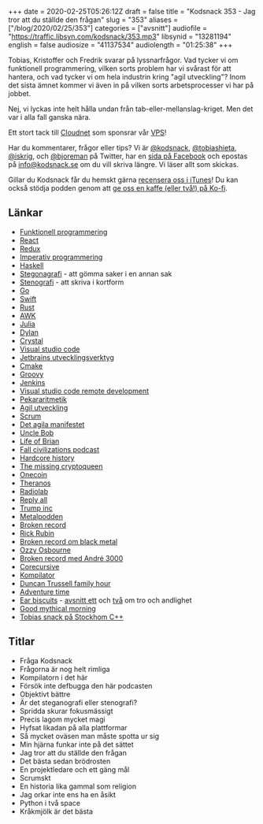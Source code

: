 +++
date = 2020-02-25T05:26:12Z
draft = false
title = "Kodsnack 353 - Jag tror att du ställde den frågan"
slug = "353"
aliases = ["/blog/2020/02/25/353"]
categories = ["avsnitt"]
audiofile = "https://traffic.libsyn.com/kodsnack/353.mp3"
libsynid = "13281194"
english = false
audiosize = "41137534"
audiolength = "01:25:38"
+++

Tobias, Kristoffer och Fredrik svarar på lyssnarfrågor. Vad tycker vi om funktionell programmering, vilken sorts problem har vi svårast för att hantera, och vad tycker vi om hela industrin kring "agil utveckling"? Inom det sista ämnet kommer vi även in på vilken sorts arbetsprocesser vi har på jobbet.

Nej, vi lyckas inte helt hålla undan från tab-eller-mellanslag-kriget. Men det var i alla fall ganska nära.

Ett stort tack till [Cloudnet](http://www.cloudnet.se) som sponsrar vår [VPS](http://en.wikipedia.org/wiki/Virtual_private_server)!

Har du kommentarer, frågor eller tips? Vi är [@kodsnack](https://www.twitter.com/kodsnack), [@tobiashieta](https://www.twitter.com/tobiashieta), [@iskrig](https://www.twitter.com/iskrig), och [@bjoreman](https://www.twitter.com/bjoreman) på Twitter, har en [sida på Facebook](https://www.facebook.com/kodsnack) och epostas på [info@kodsnack.se](mailto:info@kodsnack.se) om du vill skriva längre. Vi läser allt som skickas.

Gillar du Kodsnack får du hemskt gärna [recensera oss i iTunes](http://itunes.apple.com/se/podcast/kodsnack/id561631498?l=en)! Du kan också stödja podden genom att <a href="https://ko-fi.com/kodsnack" rel="payment">ge oss en kaffe (eller två!) på Ko-fi</a>.

## Länkar ##
* [Funktionell programmering](https://en.wikipedia.org/wiki/Functional_programming)
* [React](https://en.wikipedia.org/wiki/React_%28web_framework%29)
* [Redux](https://en.wikipedia.org/wiki/Redux_%28JavaScript_library%29)
* [Imperativ programmering](https://en.wikipedia.org/wiki/Imperative_programming)
* [Haskell](https://en.wikipedia.org/wiki/Haskell_%28programming_language%29)
* [Stegonagrafi](https://en.wikipedia.org/wiki/Steganography) - att gömma saker i en annan sak
* [Stenografi](https://en.wikipedia.org/wiki/Shorthand) - att skriva i kortform
* [Go](https://en.wikipedia.org/wiki/Go_%28programming_language%29)
* [Swift](https://en.wikipedia.org/wiki/Swift_%28programming_language%29)
* [Rust](https://en.wikipedia.org/wiki/Rust_%28programming_language%29)
* [AWK](https://en.wikipedia.org/wiki/AWK)
* [Julia](https://en.wikipedia.org/wiki/Julia_%28programming_language%29)
* [Dylan](https://en.wikipedia.org/wiki/Dylan_%28programming_language%29)
* [Crystal](https://en.wikipedia.org/wiki/Crystal_%28programming_language%29)
* [Visual studio code](https://en.wikipedia.org/wiki/Visual_Studio_Code)
* [Jetbrains utvecklingsverktyg](https://www.jetbrains.com/)
* [Cmake](https://en.wikipedia.org/wiki/CMake)
* [Groovy](https://en.wikipedia.org/wiki/Apache_Groovy)
* [Jenkins](https://en.wikipedia.org/wiki/Jenkins_%28software%29)
* [Visual studio code remote development](https://code.visualstudio.com/docs/remote/remote-overview)
* [Pekararitmetik](https://www.tutorialspoint.com/cprogramming/c_pointer_arithmetic.htm)
* [Agil utveckling](https://en.wikipedia.org/wiki/Agile_software_development)
* [Scrum](https://en.wikipedia.org/wiki/Scrum_%28software_development%29)
* [Det agila manifestet](https://en.wikipedia.org/wiki/Agile_software_development#The_Agile_Manifesto)
* [Uncle Bob](https://en.wikipedia.org/wiki/Robert_C._Martin)
* [Life of Brian](https://en.wikipedia.org/wiki/Monty_Python%27s_Life_of_Brian)
* [Fall civilizations podcast](https://fallofcivilizationspodcast.com/)
* [Hardcore history](https://www.dancarlin.com/hardcore-history-series/)
* [The missing cryptoqueen](https://www.bbc.co.uk/programmes/p07nkd84/episodes/downloads)
* [Onecoin](https://en.wikipedia.org/wiki/OneCoin)
* [Theranos](https://en.wikipedia.org/wiki/Theranos)
* [Radiolab](https://en.wikipedia.org/wiki/Radiolab)
* [Reply all](https://gimletmedia.com/shows/reply-all)
* [Trump inc](https://www.wnycstudios.org/podcasts/trumpinc)
* [Metalpodden](http://metalpodden.se/)
* [Broken record](https://brokenrecordpodcast.com/)
* [Rick Rubin](https://en.wikipedia.org/wiki/Rick_Rubin)
* [Broken record om black metal](https://brokenrecordpodcast.com/2018-2019#/episode-7-dave-hill/)
* [Ozzy Osbourne](https://en.wikipedia.org/wiki/Ozzy_Osbourne)
* [Broken record med André 3000](https://brokenrecordpodcast.com/2018-2019#/episode-13-andre-3000-and-rick-rubin-in-conversation/)
* [Corecursive](https://corecursive.com/)
* [Kompilator](https://kompilator.se/)
* [Duncan Trussell family hour](http://www.duncantrussell.com/)
* [Adventure time](https://en.wikipedia.org/wiki/Adventure_Time)
* [Ear biscuits](https://www.youtube.com/channel/UC8nhd-qEBMmFs-DkhBaQwww) - [avsnitt ett](https://www.youtube.com/watch?v=1qbna6t1bzw) och [två](https://www.youtube.com/watch?v=w1AZhlyoD9s) om tro och andlighet
* [Good mythical morning](https://www.youtube.com/channel/UC4PooiX37Pld1T8J5SYT-SQ)
* [Tobias snack på Stockhom C++](https://www.youtube.com/watch?v=X4pyOtawqjg&t=1192s)

## Titlar ##
* Fråga Kodsnack
* Frågorna är nog helt rimliga
* Kompilatorn i det här
* Försök inte defbugga den här podcasten
* Objektivt bättre
* Är det steganografi eller stenografi?
* Spridda skurar fokusmässigt
* Precis lagom mycket magi
* Hyfsat likadan på alla plattformar
* Så mycket oväsen man måste spotta ur sig
* Min hjärna funkar inte på det sättet
* Jag tror att du ställde den frågan
* Det bästa sedan brödrosten
* En projektledare och ett gäng mål
* Scrumskt
* En historia lika gammal som religion
* Jag orkar inte ens ha en åsikt
* Python i två space
* Kråkmjölk är det bästa